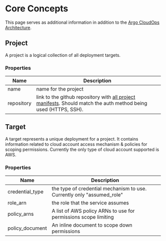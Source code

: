 # Core Concepts

This page serves as additional information in addition to the [Argo CloudOps Architecture](../architecture.md).


## Project

A project is a logical collection of all deployment targets.

### Properties
| Name            | Description                                                                                                   |
|-----------------|---------------------------------------------------------------------------------------------------------------|
| name            | name for the project                                                                                          |
| repository      | link to the github repository with [all project manifests](https://github.com/argoproj-labs/argo-cloudops/blob/main/manifests/cdk_manifest.yaml). Should match the auth method being used (HTTPS, SSH). |

## Target

A target represents a unique deployment for a project. It contains information related to cloud account access mechanism & policies for scoping permissions. Currently the only type of cloud account supported is AWS.

### Properties

| Name            | Description                                                            |
|-----------------|------------------------------------------------------------------------|
| credential_type | the type of credential mechanism to use. Currently only "assumed_role" |
| role_arn        | the role that the service assumes                                      |
| policy_arns     | A list of AWS policy ARNs to use for permissions scope limiting        |
| policy_document | An inline document to scope down permissions                           |


